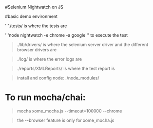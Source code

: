 #Selenium Nightwatch on JS

#basic demo environment

'''./tests/
is where the tests are

'''node nightwatch -e chrome -a google'''
to execute the test


> ./lib/drivers/
> is where the selenium server driver
> and the different browser drivers are 

>./log/
> is where the error logs are

>./reports/XMLReports/
> is where the test report is

>install and config node:
>./node_modules/

# To run mocha/chai:
> mocha xome_mocha.js --timeout=100000 --chrome

> the --browser feature is only for xome_mocha.js
